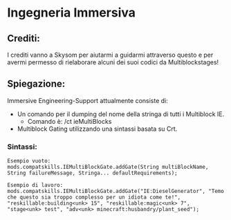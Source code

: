# Ingegneria Immersiva

## Crediti:

I crediti vanno a Skysom per aiutarmi a guidarmi attraverso questo e per avermi permesso di rielaborare alcuni dei suoi codici da Multiblockstages!

## Spiegazione:

Immersive Engineering-Support attualmente consiste di:

- Un comando per il dumping del nome della stringa di tutti i Multiblock IE. 
    - Comando è: /ct ieMultiBlocks
- Multiblock Gating utilizzando una sintassi basata su Crt.

### Sintassi:

    Esempio vuoto:
    mods.compatskills.IEMultiBlockGate.addGate(String multiBlockName, String failureMessage, Stringa... defaultRequirements);
    
    Esempio di lavoro:
    mods.compatskills.IEMultiBlockGate.addGate("IE:DieselGenerator", "Temo che questo sia troppo complesso per un idiota come te!", "reskillable:building<unk> 15", "reskillable:magic<unk> 7", "stage<unk> test", "adv<unk> minecraft:husbandry/plant_seed");